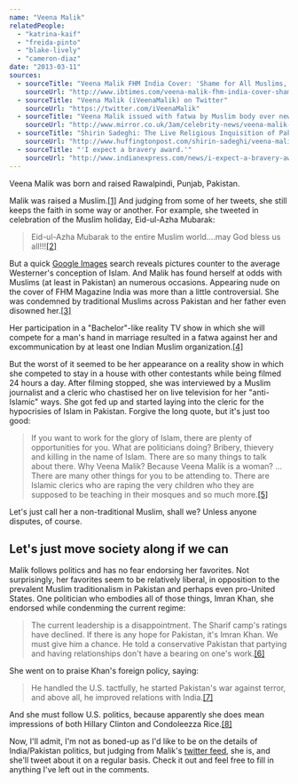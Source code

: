 ```yaml
---
name: "Veena Malik"
relatedPeople:
  - "katrina-kaif"
  - "freida-pinto"
  - "blake-lively"
  - "cameron-diaz"
date: "2013-03-11"
sources:
  - sourceTitle: "Veena Malik FHM India Cover: 'Shame for All Muslims,' Father Has 'Disowned Her.'"
    sourceUrl: "http://www.ibtimes.com/veena-malik-fhm-india-cover-shame-all-muslims-father-has-disowned-her-379308"
  - sourceTitle: "Veena Malik (iVeenaMalik) on Twitter"
    sourceUrl: "https://twitter.com/iVeenaMalik"
  - sourceTitle: "Veena Malik issued with fatwa by Muslim body over new marriage reality TV show"
    sourceUrl: "http://www.mirror.co.uk/3am/celebrity-news/veena-malik-issued-with-fatwa-by-muslim-187546"
  - sourceTitle: "Shirin Sadeghi: The Live Religious Inquisition of Pakistani Actress Veena Malik"
    sourceUrl: "http://www.huffingtonpost.com/shirin-sadeghi/veena-malik-interview_b_845636.html"
  - sourceTitle: "'I expect a bravery award.'"
    sourceUrl: "http://www.indianexpress.com/news/i-expect-a-bravery-award/678132/0"
---
```


Veena Malik was born and raised Rawalpindi, Punjab, Pakistan.

Malik was raised a Muslim.<a class="source-citation" href="#http://www.ibtimes.com/veena-malik-fhm-india-cover-shame-all-muslims-father-has-disowned-her-379308" title="Veena Malik FHM India Cover: &apos;Shame for All Muslims,&apos; Father Has &apos;Disowned Her.&apos;">[1]</a> And judging from some of her tweets, she still keeps the faith in some way or another. For example, she tweeted in celebration of the Muslim holiday, Eid-ul-Azha Mubarak:

>Eid-ul-Azha Mubarak to the entire Muslim world….may God bless us all!!!<a class="source-citation" href="#https://twitter.com/iVeenaMalik" title="Veena Malik (iVeenaMalik) on Twitter">[2]</a>

But a quick [Google Images](https://www.google.com/search?hl=en&sugexp=les%3B&gs_rn=4&gs_ri=psy-ab&gs_mss=Eid-ul-Azha+Mubarak&tok=RTn5RYBdJfKhTuFMKQYvCA&pq=eid-ul-azha+mubarak&cp=4&gs_id=r7&xhr=t&q=veena+malik&bav=on.2,or.r_gc.r_pw.r_cp.r_qf.&bvm=bv.42768644,d.cGE&biw=1280&bih=568&um=1&ie=UTF-8&tbm=isch&source=og&sa=N&tab=wi&ei=JQEnUbyOKcbOiwKls4C4CQ) search reveals pictures counter to the average Westerner's conception of Islam. And Malik has found herself at odds with Muslims (at least in Pakistan) an numerous occasions. Appearing nude on the cover of FHM Magazine India was more than a little controversial. She was condemned by traditional Muslims across Pakistan and her father even disowned her.<a class="source-citation" href="#http://www.ibtimes.com/veena-malik-fhm-india-cover-shame-all-muslims-father-has-disowned-her-379308" title="Veena Malik FHM India Cover: &apos;Shame for All Muslims,&apos; Father Has &apos;Disowned Her.&apos;">[3]</a>

Her participation in a "Bachelor"-like reality TV show in which she will compete for a man's hand in marriage resulted in a fatwa against her and excommunication by at least one Indian Muslim organization.<a class="source-citation" href="#http://www.mirror.co.uk/3am/celebrity-news/veena-malik-issued-with-fatwa-by-muslim-187546" title="Veena Malik issued with fatwa by Muslim body over new marriage reality TV show">[4]</a>

But the worst of it seemed to be her appearance on a reality show in which she competed to stay in a house with other contestants while being filmed 24 hours a day. After filming stopped, she was interviewed by a Muslim journalist and a cleric who chastised her on live television for her "anti-Islamic" ways. She got fed up and started laying into the cleric for the hypocrisies of Islam in Pakistan. Forgive the long quote, but it's just too good:

>If you want to work for the glory of Islam, there are plenty of opportunities for you. What are politicians doing? Bribery, thievery and killing in the name of Islam. There are so many things to talk about there. Why Veena Malik? Because Veena Malik is a woman? …There are many other things for you to be attending to. There are Islamic clerics who are raping the very children who they are supposed to be teaching in their mosques and so much more.<a class="source-citation" href="#http://www.huffingtonpost.com/shirin-sadeghi/veena-malik-interview_b_845636.html" title="Shirin Sadeghi: The Live Religious Inquisition of Pakistani Actress Veena Malik">[5]</a>

Let's just call her a non-traditional Muslim, shall we? Unless anyone disputes, of course.


## Let's just move society along if we can

Malik follows politics and has no fear endorsing her favorites. Not surprisingly, her favorites seem to be relatively liberal, in opposition to the prevalent Muslim traditionalism in Pakistan and perhaps even pro-United States. One politician who embodies all of those things, Imran Khan, she endorsed while condenming the current regime:

>The current leadership is a disappointment. The Sharif camp's ratings have declined. If there is any hope for Pakistan, it's Imran Khan. We must give him a chance. He told a conservative Pakistan that partying and having relationships don't have a bearing on one's work.<a class="source-citation" href="#http://www.indianexpress.com/news/i-expect-a-bravery-award/678132/0" title="&apos;I expect a bravery award.&apos;">[6]</a>

She went on to praise Khan's foreign policy, saying:

>He handled the U.S. tactfully, he started Pakistan's war against terror, and above all, he improved relations with India.<a class="source-citation" href="#http://www.indianexpress.com/news/i-expect-a-bravery-award/678132/0" title="&apos;I expect a bravery award.&apos;">[7]</a>

And she must follow U.S. politics, because apparently she does mean impressions of both Hillary Clinton and Condoleezza Rice.<a class="source-citation" href="#http://www.indianexpress.com/news/i-expect-a-bravery-award/678132/0" title="&apos;I expect a bravery award.&apos;">[8]</a>

Now, I'll admit, I'm not as boned-up as I'd like to be on the details of India/Pakistan politics, but judging from Malik's [twitter feed](https://twitter.com/iVeenaMalik), she is, and she'll tweet about it on a regular basis. Check it out and feel free to fill in anything I've left out in the comments.